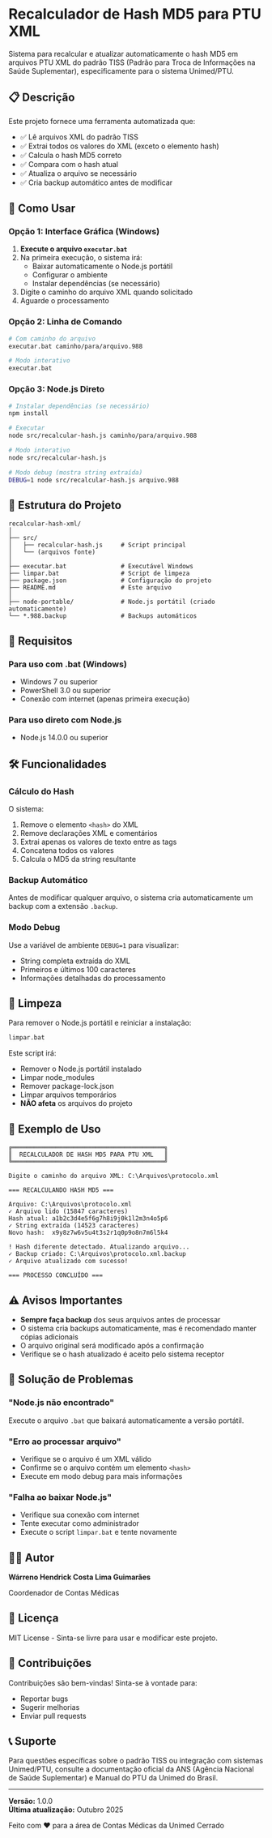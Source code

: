 # Recalculador de Hash MD5 para PTU XML

Sistema para recalcular e atualizar automaticamente o hash MD5 em arquivos PTU XML do padrão TISS (Padrão para Troca de Informações na Saúde Suplementar), especificamente para o sistema Unimed/PTU.

## 📋 Descrição

Este projeto fornece uma ferramenta automatizada que:

- ✅ Lê arquivos XML do padrão TISS
- ✅ Extrai todos os valores do XML (exceto o elemento hash)
- ✅ Calcula o hash MD5 correto
- ✅ Compara com o hash atual
- ✅ Atualiza o arquivo se necessário
- ✅ Cria backup automático antes de modificar

## 🚀 Como Usar

### Opção 1: Interface Gráfica (Windows)

1. **Execute o arquivo `executar.bat`**
2. Na primeira execução, o sistema irá:
   - Baixar automaticamente o Node.js portátil
   - Configurar o ambiente
   - Instalar dependências (se necessário)
3. Digite o caminho do arquivo XML quando solicitado
4. Aguarde o processamento

### Opção 2: Linha de Comando

```bash
# Com caminho do arquivo
executar.bat caminho/para/arquivo.988

# Modo interativo
executar.bat
```

### Opção 3: Node.js Direto

```bash
# Instalar dependências (se necessário)
npm install

# Executar
node src/recalcular-hash.js caminho/para/arquivo.988

# Modo interativo
node src/recalcular-hash.js

# Modo debug (mostra string extraída)
DEBUG=1 node src/recalcular-hash.js arquivo.988
```

## 📁 Estrutura do Projeto

```
recalcular-hash-xml/
│
├── src/
│   ├── recalcular-hash.js     # Script principal
│   └── (arquivos fonte)
│
├── executar.bat               # Executável Windows
├── limpar.bat                 # Script de limpeza
├── package.json               # Configuração do projeto
├── README.md                  # Este arquivo
│
├── node-portable/             # Node.js portátil (criado automaticamente)
└── *.988.backup               # Backups automáticos
```

## 🔧 Requisitos

### Para uso com .bat (Windows)
- Windows 7 ou superior
- PowerShell 3.0 ou superior
- Conexão com internet (apenas primeira execução)

### Para uso direto com Node.js
- Node.js 14.0.0 ou superior

## 🛠️ Funcionalidades

### Cálculo do Hash
O sistema:
1. Remove o elemento `<hash>` do XML
2. Remove declarações XML e comentários
3. Extrai apenas os valores de texto entre as tags
4. Concatena todos os valores
5. Calcula o MD5 da string resultante

### Backup Automático
Antes de modificar qualquer arquivo, o sistema cria automaticamente um backup com a extensão `.backup`.

### Modo Debug
Use a variável de ambiente `DEBUG=1` para visualizar:
- String completa extraída do XML
- Primeiros e últimos 100 caracteres
- Informações detalhadas do processamento

## 🧹 Limpeza

Para remover o Node.js portátil e reiniciar a instalação:

```bash
limpar.bat
```

Este script irá:
- Remover o Node.js portátil instalado
- Limpar node_modules
- Remover package-lock.json
- Limpar arquivos temporários
- **NÃO afeta** os arquivos do projeto

## 📝 Exemplo de Uso

```
╔══════════════════════════════════════════╗
║  RECALCULADOR DE HASH MD5 PARA PTU XML   ║
╚══════════════════════════════════════════╝

Digite o caminho do arquivo XML: C:\Arquivos\protocolo.xml

=== RECALCULANDO HASH MD5 ===

Arquivo: C:\Arquivos\protocolo.xml
✓ Arquivo lido (15847 caracteres)
Hash atual: a1b2c3d4e5f6g7h8i9j0k1l2m3n4o5p6
✓ String extraída (14523 caracteres)
Novo hash:  x9y8z7w6v5u4t3s2r1q0p9o8n7m6l5k4

! Hash diferente detectado. Atualizando arquivo...
✓ Backup criado: C:\Arquivos\protocolo.xml.backup
✓ Arquivo atualizado com sucesso!

=== PROCESSO CONCLUÍDO ===
```

## ⚠️ Avisos Importantes

- **Sempre faça backup** dos seus arquivos antes de processar
- O sistema cria backups automaticamente, mas é recomendado manter cópias adicionais
- O arquivo original será modificado após a confirmação
- Verifique se o hash atualizado é aceito pelo sistema receptor

## 🐛 Solução de Problemas

### "Node.js não encontrado"
Execute o arquivo `.bat` que baixará automaticamente a versão portátil.

### "Erro ao processar arquivo"
- Verifique se o arquivo é um XML válido
- Confirme se o arquivo contém um elemento `<hash>`
- Execute em modo debug para mais informações

### "Falha ao baixar Node.js"
- Verifique sua conexão com internet
- Tente executar como administrador
- Execute o script `limpar.bat` e tente novamente

## 🧑‍💻 Autor

**Wárreno Hendrick Costa Lima Guimarães**

Coordenador de Contas Médicas

## 📄 Licença

MIT License - Sinta-se livre para usar e modificar este projeto.

## 🤝 Contribuições

Contribuições são bem-vindas! Sinta-se à vontade para:
- Reportar bugs
- Sugerir melhorias
- Enviar pull requests

## 📞 Suporte

Para questões específicas sobre o padrão TISS ou integração com sistemas Unimed/PTU, consulte a documentação oficial da ANS (Agência Nacional de Saúde Suplementar) e Manual do PTU da Unimed do Brasil.

---

**Versão:** 1.0.0  
**Última atualização:** Outubro 2025

Feito com ❤️ para a área de Contas Médicas da Unimed Cerrado